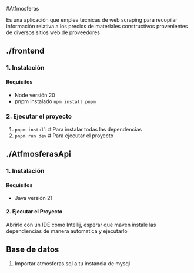 #Atfmosferas

Es una aplicación que emplea técnicas de web scraping para recopilar información relativa a los precios de materiales constructivos provenientes de diversos sitios web de proveedores

## ./frontend

### 1. Instalación

#### Requisitos

  * Node versión 20
  * pnpm instalado ```npm install pnpm```
    
### 2. Ejecutar el proyecto

1. ```pnpm install``` # Para instalar todas las dependencias
2. ```pnpm run dev``` # Para ejecutar el proyecto


## ./AtfmosferasApi

### 1. Instalación

#### Requisitos 

  * Java versión 21

#### 2. Ejecutar el Proyecto

Abrirlo con un IDE como Intellij, esperar que maven instale las dependiencias de manera automatica y ejecutarlo

## Base de datos

1. Importar atmosferas.sql a tu instancia de mysql
